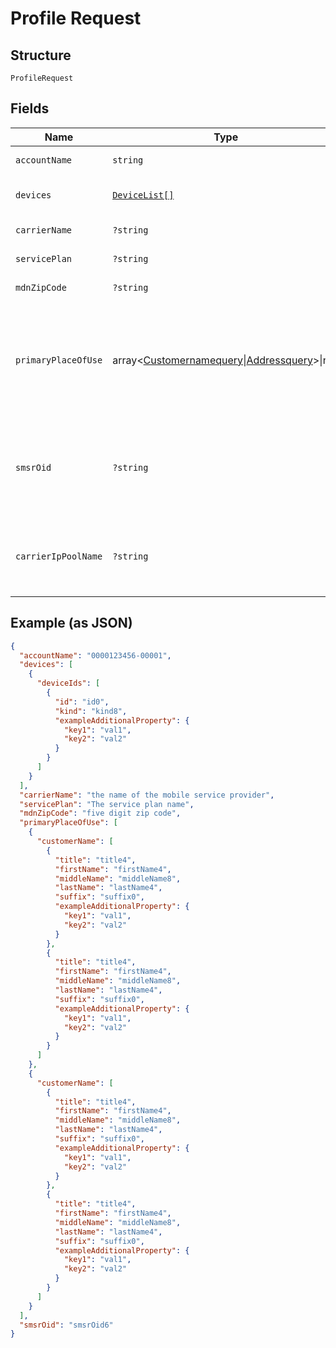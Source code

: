 
# Profile Request

## Structure

`ProfileRequest`

## Fields

| Name | Type | Tags | Description | Getter | Setter |
|  --- | --- | --- | --- | --- | --- |
| `accountName` | `string` | Required | - | getAccountName(): string | setAccountName(string accountName): void |
| `devices` | [`DeviceList[]`](../../doc/models/device-list.md) | Required | **Constraints**: *Maximum Items*: `100` | getDevices(): array | setDevices(array devices): void |
| `carrierName` | `?string` | Optional | - | getCarrierName(): ?string | setCarrierName(?string carrierName): void |
| `servicePlan` | `?string` | Optional | - | getServicePlan(): ?string | setServicePlan(?string servicePlan): void |
| `mdnZipCode` | `?string` | Optional | - | getMdnZipCode(): ?string | setMdnZipCode(?string mdnZipCode): void |
| `primaryPlaceOfUse` | array<[Customernamequery](../../doc/models/customernamequery.md)\|[Addressquery](../../doc/models/addressquery.md)>\|null | Optional | This is Array of a container for any-of cases.<br><br>**Constraints**: *Maximum Items*: `25` | getPrimaryPlaceOfUse(): ?array | setPrimaryPlaceOfUse(?array primaryPlaceOfUse): void |
| `smsrOid` | `?string` | Optional | **Constraints**: *Minimum Length*: `3`, *Maximum Length*: `46`, *Pattern*: `^[0-9.]{3,46}$` | getSmsrOid(): ?string | setSmsrOid(?string smsrOid): void |
| `carrierIpPoolName` | `?string` | Optional | The name of the pool of IP addresses assigned to the profile. | getCarrierIpPoolName(): ?string | setCarrierIpPoolName(?string carrierIpPoolName): void |

## Example (as JSON)

```json
{
  "accountName": "0000123456-00001",
  "devices": [
    {
      "deviceIds": [
        {
          "id": "id0",
          "kind": "kind8",
          "exampleAdditionalProperty": {
            "key1": "val1",
            "key2": "val2"
          }
        }
      ]
    }
  ],
  "carrierName": "the name of the mobile service provider",
  "servicePlan": "The service plan name",
  "mdnZipCode": "five digit zip code",
  "primaryPlaceOfUse": [
    {
      "customerName": [
        {
          "title": "title4",
          "firstName": "firstName4",
          "middleName": "middleName8",
          "lastName": "lastName4",
          "suffix": "suffix0",
          "exampleAdditionalProperty": {
            "key1": "val1",
            "key2": "val2"
          }
        },
        {
          "title": "title4",
          "firstName": "firstName4",
          "middleName": "middleName8",
          "lastName": "lastName4",
          "suffix": "suffix0",
          "exampleAdditionalProperty": {
            "key1": "val1",
            "key2": "val2"
          }
        }
      ]
    },
    {
      "customerName": [
        {
          "title": "title4",
          "firstName": "firstName4",
          "middleName": "middleName8",
          "lastName": "lastName4",
          "suffix": "suffix0",
          "exampleAdditionalProperty": {
            "key1": "val1",
            "key2": "val2"
          }
        },
        {
          "title": "title4",
          "firstName": "firstName4",
          "middleName": "middleName8",
          "lastName": "lastName4",
          "suffix": "suffix0",
          "exampleAdditionalProperty": {
            "key1": "val1",
            "key2": "val2"
          }
        }
      ]
    }
  ],
  "smsrOid": "smsrOid6"
}
```

